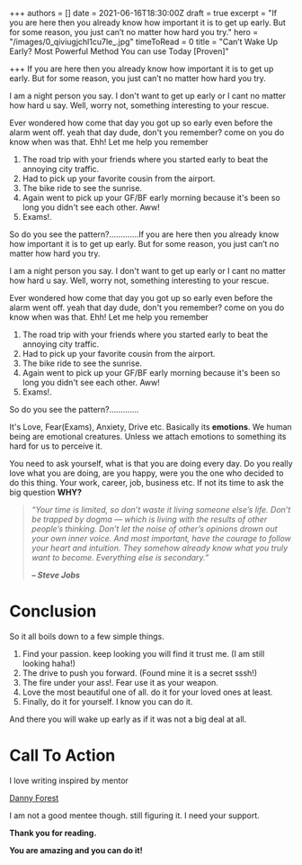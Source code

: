 +++
authors = []
date = 2021-06-16T18:30:00Z
draft = true
excerpt = "If you are here then you already know how important it is to get up early. But for some reason, you just can’t no matter how hard you try."
hero = "/images/0_qiviugjchl1cu7le_.jpg"
timeToRead = 0
title = "Can’t Wake Up Early? Most Powerful Method You can use Today [Proven]"

+++
If you are here then you already know how important it is to get up early. But for some reason, you just can’t no matter how hard you try.

I am a night person you say. I don't want to get up early or I cant no matter how hard u say. Well, worry not, something interesting to your rescue.

Ever wondered how come that day you got up so early even before the alarm went off. yeah that day dude, don't you remember? come on you do know when was that. Ehh! Let me help you remember

1. The road trip with your friends where you started early to beat the annoying city traffic.
2. Had to pick up your favorite cousin from the airport.
3. The bike ride to see the sunrise.
4. Again went to pick up your GF/BF early morning because it's been so long you didn't see each other. Aww!
5. Exams!.

So do you see the pattern?………….If you are here then you already know how important it is to get up early. But for some reason, you just can’t no matter how hard you try.

I am a night person you say. I don't want to get up early or I cant no matter how hard u say. Well, worry not, something interesting to your rescue.

Ever wondered how come that day you got up so early even before the alarm went off. yeah that day dude, don't you remember? come on you do know when was that. Ehh! Let me help you remember

1. The road trip with your friends where you started early to beat the annoying city traffic.
2. Had to pick up your favorite cousin from the airport.
3. The bike ride to see the sunrise.
4. Again went to pick up your GF/BF early morning because it's been so long you didn't see each other. Aww!
5. Exams!.

So do you see the pattern?………….

It's Love, Fear(Exams), Anxiety, Drive etc. Basically its **emotions**. We human being are emotional creatures. Unless we attach emotions to something its hard for us to perceive it.

You need to ask yourself, what is that you are doing every day. Do you really love what you are doing, are you happy, were you the one who decided to do this thing. Your work, career, job, business etc. If not its time to ask the big question **WHY?**

> _“Your time is limited, so don’t waste it living someone else’s life. Don’t be trapped by dogma — which is living with the results of other people’s thinking. Don’t let the noise of other’s opinions drown out your own inner voice. And most important, have the courage to follow your heart and intuition. They somehow already know what you truly want to become. Everything else is secondary.”_
>
> **_– Steve Jobs_**

# Conclusion

So it all boils down to a few simple things.

1. Find your passion. keep looking you will find it trust me. (I am still looking haha!)
2. The drive to push you forward. (Found mine it is a secret sssh!)
3. The fire under your ass!. Fear use it as your weapon.
4. Love the most beautiful one of all. do it for your loved ones at least.
5. Finally, do it for yourself. I know you can do it.

And there you will wake up early as if it was not a big deal at all.

# Call To Action

I love writing inspired by mentor

[Danny Forest](https://medium.com/u/c4a2aa8d7e1a?source=post_page-----a5493eb6f05c--------------------------------)

I am not a good mentee though. still figuring it. I need your support.

**Thank you for reading.**

**You are amazing and you can do it!**